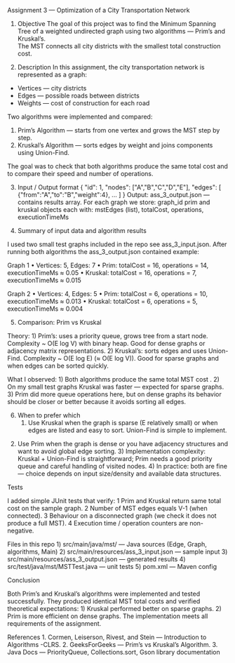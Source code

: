 Assignment 3 — Optimization of a City Transportation Network

1. Objective
The goal of this project was to find the Minimum Spanning Tree of a weighted undirected graph using two algorithms — Prim’s and Kruskal’s.  
The MST connects all city districts with the smallest total construction cost.

2. Description
In this assignment, the city transportation network is represented as a graph:
- Vertices — city districts  
- Edges — possible roads between districts  
- Weights — cost of construction for each road  

Two algorithms were implemented and compared:
1. Prim’s Algorithm — starts from one vertex and grows the MST step by step.  
2. Kruskal’s Algorithm — sorts edges by weight and joins components using Union-Find.

The goal was to check that both algorithms produce the same total cost and to compare their speed and number of operations.

3. Input / Output format
 {
  "id": 1,
  "nodes": ["A","B","C","D","E"],
  "edges": [
    {"from":"A","to":"B","weight":4},
    ...
  ]
}
Output: ass_3_output.json — contains results array. For each graph we store:
graph_id
prim and kruskal objects each with:
mstEdges (list),
totalCost,
operations,
executionTimeMs

4. Summary of input data and algorithm results 

I used two small test graphs included in the repo see ass_3_input.json. After running both algorithms the ass_3_output.json contained example:

Graph 1
	•	Vertices: 5, Edges: 7
	•	Prim: totalCost = 16, operations = 14, executionTimeMs ≈ 0.05
	•	Kruskal: totalCost = 16, operations = 7, executionTimeMs ≈ 0.015

Graph 2
	•	Vertices: 4, Edges: 5
	•	Prim: totalCost = 6, operations = 10, executionTimeMs ≈ 0.013
	•	Kruskal: totalCost = 6, operations = 5, executionTimeMs ≈ 0.004

5. Comparison: Prim vs Kruskal 

Theory:
	1) Prim’s: uses a priority queue, grows tree from a start node. Complexity ~ O(E log V) with binary heap. Good for dense graphs or adjacency matrix representations.
	2) Kruskal’s: sorts edges and uses Union-Find. Complexity ~ O(E log E) (≈ O(E log V)). Good for sparse graphs and when edges can be sorted quickly.

What I observed:
	1)	Both algorithms produce the same total MST cost .
	2)	On my small test graphs Kruskal was faster — expected for sparse graphs.
	3)	Prim did more queue operations here, but on dense graphs its behavior should be closer or better because it avoids sorting all edges.


6. When to prefer which 
	1)	Use Kruskal when the graph is sparse (E relatively small) or when edges are listed and easy to sort. Union-Find is simple to implement.
  2)  Use Prim when the graph is dense or you have adjacency structures and want to avoid global edge sorting.
	3)	Implementation complexity: Kruskal + Union-Find is straightforward; Prim needs a good priority queue and careful handling of visited nodes.
	4) 	In practice: both are fine — choice depends on input size/density and available data structures.

Tests

I added simple JUnit tests that verify:
	1 Prim and Kruskal return same total cost on the sample graph.
	2	Number of MST edges equals V-1 (when connected).
	3	Behaviour on a disconnected graph (we check it does not produce a full MST).
	4	Execution time / operation counters are non-negative.
  
  Files in this repo
	1)	src/main/java/mst/ — Java sources (Edge, Graph, algorithms, Main)
	2)	src/main/resources/ass_3_input.json — sample input
	3)	src/main/resources/ass_3_output.json — generated results
	4)	src/test/java/mst/MSTTest.java — unit tests
	 5) pom.xml — Maven config

  Conclusion

Both Prim’s and Kruskal’s algorithms were implemented and tested successfully.
They produced identical MST total costs and verified theoretical expectations:
	1)	Kruskal performed better on sparse graphs.
	2)	Prim is more efficient on dense graphs.
The implementation meets all requirements of the assignment.

 References
	1.	Cormen, Leiserson, Rivest, and Stein — Introduction to Algorithms -CLRS.
	2.	GeeksForGeeks — Prim’s vs Kruskal’s Algorithm.
	3.	Java Docs — PriorityQueue, Collections.sort, Gson library documentation

